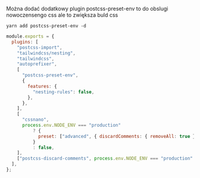 Można dodać dodatkowy plugin postcss-preset-env to do obslugi nowoczensengo css ale to zwiększa buld css
```sheel
yarn add postcss-preset-env -d
```

```js
module.exports = {
  plugins: [
    "postcss-import",
    "tailwindcss/nesting",
    "tailwindcss",
    "autoprefixer",
    [
      "postcss-preset-env",
      {
        features: {
          "nesting-rules": false,
        },
      },
    ],
    [
      "cssnano",
      process.env.NODE_ENV === "production"
          ? {
            preset: ["advanced", { discardComments: { removeAll: true } }],
          }
          : false,
    ],
    ["postcss-discard-comments", process.env.NODE_ENV === "production" ? { removeAll: true } : false],
  ],
};
```

